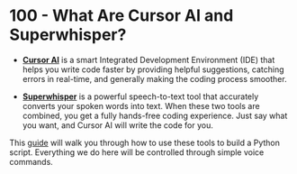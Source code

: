 # 100 - What Are Cursor AI and Superwhisper?

- **[Cursor AI](https://cursor.com/)** is a smart Integrated Development Environment (IDE) that helps you write code faster by providing helpful suggestions, catching errors in real-time, and generally making the coding process smoother. 

- **[Superwhisper](https://superwhisper.com/)** is a powerful speech-to-text tool that accurately converts your spoken words into text. When these two tools are combined, you get a fully hands-free coding experience. Just say what you want, and Cursor AI will write the code for you.

This [guide](https://rolloutit.net/code-without-typing-integration-between-cursor-ai-and-superwhisper/) will walk you through how to use these tools to build a Python script. Everything we do here will be controlled through simple voice commands.

